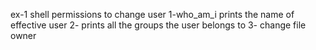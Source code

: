 ex-1 shell permissions to change user
1-who_am_i prints the name of effective user
2- prints all the groups the user belongs to
3- change file owner
